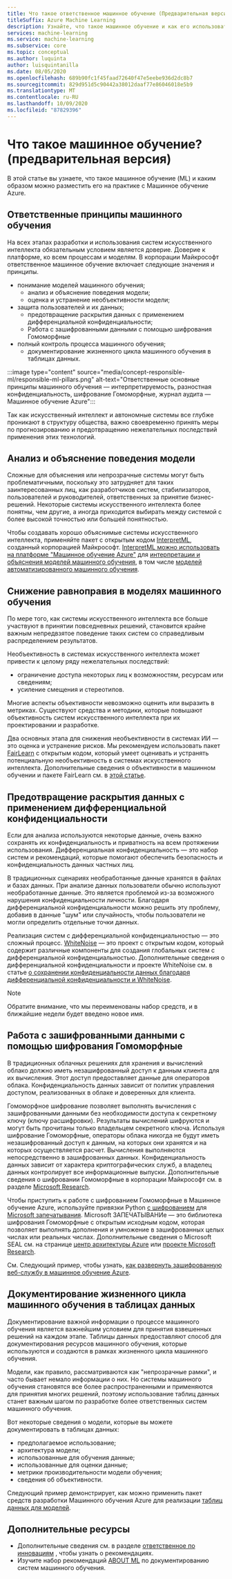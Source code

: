 ```yaml
---
title: Что такое ответственное машинное обучение (Предварительная версия)
titleSuffix: Azure Machine Learning
description: Узнайте, что такое машинное обучение и как его использовать в Машинное обучение Azure
services: machine-learning
ms.service: machine-learning
ms.subservice: core
ms.topic: conceptual
ms.author: luquinta
author: luisquintanilla
ms.date: 08/05/2020
ms.openlocfilehash: 689b90fc1f45faad72640f47e5eebe936d2dc8b7
ms.sourcegitcommit: 829d951d5c90442a38012daaf77e86046018e5b9
ms.translationtype: MT
ms.contentlocale: ru-RU
ms.lasthandoff: 10/09/2020
ms.locfileid: "87829396"
---
```

# <a name="what-is-responsible-machine-learning-preview"></a>Что такое машинное обучение? (предварительная версия)

В этой статье вы узнаете, что такое машинное обучение (ML) и каким образом можно разместить его на практике с Машинное обучение Azure.

## <a name="responsible-machine-learning-principles"></a>Ответственные принципы машинного обучения

На всех этапах разработки и использования систем искусственного интеллекта обязательным условием является доверие. Доверие к платформе, ко всем процессам и моделям. В корпорации Майкрософт ответственное машинное обучение включает следующие значения и принципы.

- понимание моделей машинного обучения;
  - анализ и объяснение поведения модели;
  - оценка и устранение необъективности модели;
- защита пользователей и их данных;
  - предотвращение раскрытия данных с применением дифференциальной конфиденциальности;
  - Работа с зашифрованными данными с помощью шифрования Гомоморфные
- полный контроль процесса машинного обучения;
  - документирование жизненного цикла машинного обучения в таблицах данных.

:::image type="content" source="media/concept-responsible-ml/responsible-ml-pillars.png" alt-text="Ответственные основные принципы машинного обучения — интерпретируемость, разностная конфиденциальность, шифрование Гомоморфные, журнал аудита — Машинное обучение Azure":::

Так как искусственный интеллект и автономные системы все глубже проникают в структуру общества, важно своевременно принять меры по прогнозированию и предотвращению нежелательных последствий применения этих технологий.

## <a name="interpret-and-explain-model-behavior"></a>Анализ и объяснение поведения модели

Сложные для объяснения или непрозрачные системы могут быть проблематичными, поскольку это затрудняет для таких заинтересованных лиц, как разработчиков систем, стабилизаторов, пользователей и руководителей, ответственных за принятие бизнес-решений. Некоторые системы искусственного интеллекта более понятны, чем другие, а иногда приходится выбирать между системой с более высокой точностью или большей понятностью.

Чтобы создавать хорошо объяснимые системы искусственного интеллекта, применяйте пакет с открытым кодом [InterpretML](https://github.com/interpretml/interpret), созданный корпорацией Майкрософт. [InterpretML можно использовать на платформе "Машинное обучение Azure"](how-to-machine-learning-interpretability.md) для [интерпретации и объяснения моделей машинного обучения](how-to-machine-learning-interpretability-aml.md), в том числе [моделей автоматизированного машинного обучения](how-to-machine-learning-interpretability-automl.md).

## <a name="mitigate-fairness-in-machine-learning-models"></a>Снижение равноправия в моделях машинного обучения

По мере того, как системы искусственного интеллекта все больше участвуют в принятии повседневных решений, становится крайне важным непредвзятое поведение таких систем со справедливым распределением результатов.

Необъективность в системах искусственного интеллекта может привести к целому ряду нежелательных последствий:

- ограничение доступа некоторых лиц к возможностям, ресурсам или сведениям;
- усиление смещения и стереотипов.

Многие аспекты объективности невозможно оценить или выразить в метриках. Существуют средства и методики, которые повышают объективность систем искусственного интеллекта при их проектировании и разработке.

Два основных этапа для снижения необъективности в системах ИИ — это оценка и устранение рисков. Мы рекомендуем использовать пакет [FairLearn](https://github.com/fairlearn/fairlearn) с открытым кодом, который умеет оценивать и устранять потенциальную необъективность в системах искусственного интеллекта. Дополнительные сведения о объективности в машинном обучении и пакете FairLearn см. в [этой статье](./concept-fairness-ml.md).

## <a name="prevent-data-exposure-with-differential-privacy"></a>Предотвращение раскрытия данных с применением дифференциальной конфиденциальности

Если для анализа используются некоторые данные, очень важно сохранять их конфиденциальность и приватность на всем протяжении использования. Дифференциальная конфиденциальность — это набор систем и рекомендаций, которые помогают обеспечить безопасность и конфиденциальность данных частных лиц.

В традиционных сценариях необработанные данные хранятся в файлах и базах данных. При анализе данных пользователи обычно используют необработанные данные. Это является проблемой из-за возможного нарушения конфиденциальности личности. Благодаря дифференциальной конфиденциальности можно решить эту проблему, добавив в данные "шум" или случайность, чтобы пользователи не могли определить отдельные точки данных.

Реализация систем с дифференциальной конфиденциальностью — это сложный процесс. [WhiteNoise](https://github.com/opendifferentialprivacy/whitenoise-core) — это проект с открытым кодом, который содержит различные компоненты для создания глобальных систем с дифференциальной конфиденциальностью. Дополнительные сведения о дифференциальной конфиденциальности и проекте WhiteNoise см. в статье [о сохранении конфиденциальности данных благодаря дифференциальной конфиденциальности и WhiteNoise](./concept-differential-privacy.md).

> [!NOTE]
> Обратите внимание, что мы переименованы набор средств, и в ближайшие недели будет введено новое имя. 

## <a name="work-on-encrypted-data-with-homomorphic-encryption"></a>Работа с зашифрованными данными с помощью шифрования Гомоморфные

В традиционных облачных решениях для хранения и вычислений облако должно иметь незашифрованный доступ к данным клиента для их вычисления. Этот доступ предоставляет данные для операторов облака. Конфиденциальность данных зависит от политик управления доступом, реализованных в облаке и доверенных для клиента.

Гомоморфное шифрование позволяет выполнять вычисления с зашифрованными данными без необходимости доступа к секретному ключу (ключу расшифровки). Результаты вычислений шифруются и могут быть прочитаны только владельцем секретного ключа. Используя шифрование Гомоморфные, операторы облака никогда не будут иметь незашифрованный доступ к данным, на которых они хранятся и на которых осуществляется расчет. Вычисления выполняются непосредственно в зашифрованных данных. Конфиденциальность данных зависит от характера криптографических служб, а владелец данных контролирует все информационные выпуски. Дополнительные сведения о шифровании Гомоморфные в корпорации Майкрософт см. в разделе [Microsoft Research](https://www.microsoft.com/research/project/homomorphic-encryption/).

Чтобы приступить к работе с шифрованием Гомоморфные в Машинное обучение Azure, используйте привязки Python [с шифрованием](https://pypi.org/project/encrypted-inference/) для [Microsoft запечатывания](https://github.com/microsoft/SEAL). Microsoft ЗАПЕЧАТЫВАНИе — это библиотека шифрования Гомоморфные с открытым исходным кодом, которая позволяет выполнять дополнения и умножение в зашифрованных целых числах или реальных числах. Дополнительные сведения о Microsoft SEAL см. на странице [центр архитектуры Azure](https://docs.microsoft.com/azure/architecture/solution-ideas/articles/homomorphic-encryption-seal) или [проекте Microsoft Research](https://www.microsoft.com/research/project/microsoft-seal/).

См. Следующий пример, чтобы узнать, [как развернуть зашифрованную веб-службу в машинное обучение Azure](how-to-homomorphic-encryption-seal.md).

## <a name="document-the-machine-learning-lifecycle-with-datasheets"></a>Документирование жизненного цикла машинного обучения в таблицах данных

Документирование важной информации о процессе машинного обучения является важнейшим условием для принятия взвешенных решений на каждом этапе. Таблицы данных предоставляют способ для документирования ресурсов машинного обучения, которые используются и создаются в рамках жизненного цикла машинного обучения.

Модели, как правило, рассматриваются как "непрозрачные рамки", и часто бывает немало информации о них. Но системы машинного обучения становятся все более распространенными и применяются для принятия многих решений, поэтому использование таблиц данных станет важным шагом по разработке более ответственных систем машинного обучения.

Вот некоторые сведения о модели, которые вы можете документировать в таблицах данных:

- предполагаемое использование;
- архитектура модели;
- использованные для обучения данные;
- использованные для оценки данные;
- метрики производительности модели обучения;
- сведения об объективности.

Следующий пример демонстрирует, как можно применить пакет средств разработки Машинного обучения Azure для реализации [таблиц данных для моделей](https://github.com/microsoft/MLOps/blob/master/pytorch_with_datasheet/model_with_datasheet.ipynb).

## <a name="additional-resources"></a>Дополнительные ресурсы

- Дополнительные сведения см. в разделе [ответственное по инновациям](https://docs.microsoft.com/azure/architecture/guide/responsible-innovation/) , чтобы узнать о рекомендациях.
- Изучите набор рекомендаций [ABOUT ML](https://www.partnershiponai.org/about-ml/) по документированию систем машинного обучения.
